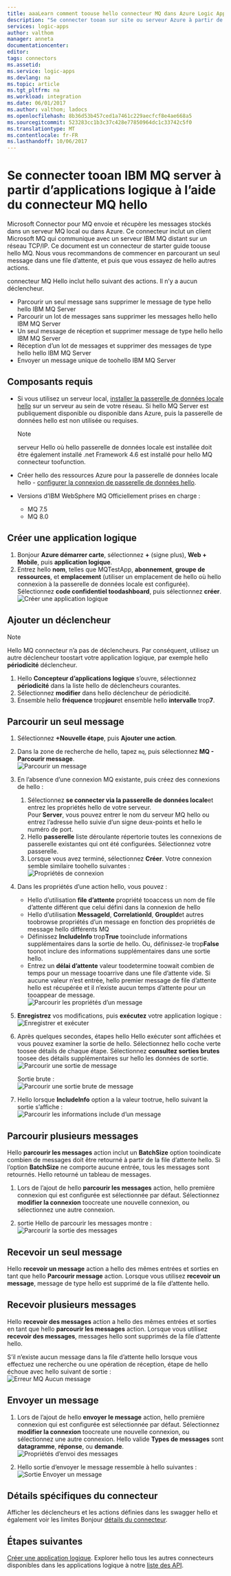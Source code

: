 ```yaml
---
title: aaaLearn comment toouse hello connecteur MQ dans Azure Logic Apps | Documents Microsoft
description: "Se connecter tooan sur site ou serveur Azure à partir de votre toobrowse de flux de travail d’application logique, recevoir et envoyer des messages tooWebSphere MQ"
services: logic-apps
author: valthom
manager: anneta
documentationcenter: 
editor: 
tags: connectors
ms.assetid: 
ms.service: logic-apps
ms.devlang: na
ms.topic: article
ms.tgt_pltfrm: na
ms.workload: integration
ms.date: 06/01/2017
ms.author: valthom; ladocs
ms.openlocfilehash: 8b36d53b457ced1a7461c229aecfcf8e4ae668a5
ms.sourcegitcommit: 523283cc1b3c37c428e77850964dc1c33742c5f0
ms.translationtype: MT
ms.contentlocale: fr-FR
ms.lasthandoff: 10/06/2017
---
```

# <a name="connect-tooan-ibm-mq-server-from-logic-apps-using-hello-mq-connector"></a>Se connecter tooan IBM MQ server à partir d’applications logique à l’aide du connecteur MQ hello 

Microsoft Connector pour MQ envoie et récupère les messages stockés dans un serveur MQ local ou dans Azure. Ce connecteur inclut un client Microsoft MQ qui communique avec un serveur IBM MQ distant sur un réseau TCP/IP. Ce document est un connecteur de starter guide toouse hello MQ. Nous vous recommandons de commencer en parcourant un seul message dans une file d’attente, et puis que vous essayez de hello autres actions.    

connecteur MQ Hello inclut hello suivant des actions. Il n’y a aucun déclencheur.

-   Parcourir un seul message sans supprimer le message de type hello hello IBM MQ Server
-   Parcourir un lot de messages sans supprimer les messages hello hello IBM MQ Server
-   Un seul message de réception et supprimer message de type hello hello IBM MQ Server
-   Réception d’un lot de messages et supprimer des messages de type hello hello IBM MQ Server
-   Envoyer un message unique de toohello IBM MQ Server 

## <a name="prerequisites"></a>Composants requis

* Si vous utilisez un serveur local, [installer la passerelle de données locale hello](../logic-apps/logic-apps-gateway-install.md) sur un serveur au sein de votre réseau. Si hello MQ Server est publiquement disponible ou disponible dans Azure, puis la passerelle de données hello est non utilisée ou requises.

    > [!NOTE]
    > serveur Hello où hello passerelle de données locale est installée doit être également installé .net Framework 4.6 est installé pour hello MQ connecteur toofunction.

* Créer hello des ressources Azure pour la passerelle de données locale hello - [configurer la connexion de passerelle de données hello](../logic-apps/logic-apps-gateway-connection.md).

* Versions d’IBM WebSphere MQ Officiellement prises en charge :
   * MQ 7.5
   * MQ 8.0

## <a name="create-a-logic-app"></a>Créer une application logique

1. Bonjour **Azure démarrer carte**, sélectionnez  **+**  (signe plus), **Web + Mobile**, puis **application logique**. 
2. Entrez hello **nom**, telles que MQTestApp, **abonnement**, **groupe de ressources**, et **emplacement** (utiliser un emplacement de hello où hello connexion à la passerelle de données locale est configurée). Sélectionnez **code confidentiel toodashboard**, puis sélectionnez **créer**.  
![Créer une application logique](media/connectors-create-api-mq/Create_Logic_App.png)

## <a name="add-a-trigger"></a>Ajouter un déclencheur

> [!NOTE]
> Hello MQ connecteur n’a pas de déclencheurs. Par conséquent, utilisez un autre déclencheur toostart votre application logique, par exemple hello **périodicité** déclencheur. 

1. Hello **Concepteur d’applications logique** s’ouvre, sélectionnez **périodicité** dans la liste hello de déclencheurs courantes.
2. Sélectionnez **modifier** dans hello déclencheur de périodicité. 
3. Ensemble hello **fréquence** trop**jour**et ensemble hello **intervalle** trop**7**. 

## <a name="browse-a-single-message"></a>Parcourir un seul message
1. Sélectionnez **+Nouvelle étape**, puis **Ajouter une action**.
2. Dans la zone de recherche de hello, tapez `mq`, puis sélectionnez **MQ - Parcourir message**.  
![Parcourir un message](media/connectors-create-api-mq/Browse_message.png)

3. En l’absence d’une connexion MQ existante, puis créez des connexions de hello :  

    1. Sélectionnez **se connecter via la passerelle de données locale**et entrez les propriétés hello de votre serveur.  
    Pour **Server**, vous pouvez entrer le nom du serveur MQ hello ou entrez l’adresse hello suivie d’un signe deux-points et hello le numéro de port. 
    2. Hello **passerelle** liste déroulante répertorie toutes les connexions de passerelle existantes qui ont été configurées. Sélectionnez votre passerelle.
    3. Lorsque vous avez terminé, sélectionnez **Créer**. Votre connexion semble similaire toohello suivantes :   
    ![Propriétés de connexion](media/connectors-create-api-mq/Connection_Properties.png)

4. Dans les propriétés d’une action hello, vous pouvez :  

    * Hello d’utilisation **file d’attente** propriété tooaccess un nom de file d’attente différent que celui défini dans la connexion de hello
    * Hello d’utilisation **MessageId**, **CorrelationId**, **GroupId**et autres toobrowse propriétés d’un message en fonction des propriétés de message hello différents MQ
    * Définissez **IncludeInfo** trop**True** tooinclude informations supplémentaires dans la sortie de hello. Ou, définissez-le trop**False** toonot inclure des informations supplémentaires dans une sortie hello.
    * Entrez un **délai d’attente** valeur toodetermine toowait combien de temps pour un message tooarrive dans une file d’attente vide. Si aucune valeur n’est entrée, hello premier message de file d’attente hello est récupérée et il n’existe aucun temps d’attente pour un tooappear de message.  
    ![Parcourir les propriétés d’un message](media/connectors-create-api-mq/Browse_message_Props.png)

5. **Enregistrez** vos modifications, puis **exécutez** votre application logique :  
![Enregistrer et exécuter](media/connectors-create-api-mq/Save_Run.png)

6. Après quelques secondes, étapes hello Hello exécuter sont affichées et vous pouvez examiner la sortie de hello. Sélectionnez hello coche verte toosee détails de chaque étape. Sélectionnez **consultez sorties brutes** toosee des détails supplémentaires sur hello les données de sortie.  
![Parcourir une sortie de message](media/connectors-create-api-mq/Browse_message_output.png)  

    Sortie brute :  
    ![Parcourir une sortie brute de message](media/connectors-create-api-mq/Browse_message_raw_output.png)

7. Hello lorsque **IncludeInfo** option a la valeur tootrue, hello suivant la sortie s’affiche :  
![Parcourir les informations include d’un message](media/connectors-create-api-mq/Browse_message_Include_Info.png)

## <a name="browse-multiple-messages"></a>Parcourir plusieurs messages
Hello **parcourir les messages** action inclut un **BatchSize** option tooindicate combien de messages doit être retourné à partir de la file d’attente hello.  Si l’option **BatchSize** ne comporte aucune entrée, tous les messages sont retournés. Hello retourné un tableau de messages.

1. Lors de l’ajout de hello **parcourir les messages** action, hello première connexion qui est configurée est sélectionnée par défaut. Sélectionnez **modifier la connexion** toocreate une nouvelle connexion, ou sélectionnez une autre connexion.

2. sortie Hello de parcourir les messages montre :  
![Parcourir la sortie des messages](media/connectors-create-api-mq/Browse_messages_output.png)

## <a name="receive-a-single-message"></a>Recevoir un seul message
Hello **recevoir un message** action a hello des mêmes entrées et sorties en tant que hello **Parcourir message** action. Lorsque vous utilisez **recevoir un message**, message de type hello est supprimé de la file d’attente hello.

## <a name="receive-multiple-messages"></a>Recevoir plusieurs messages
Hello **recevoir des messages** action a hello des mêmes entrées et sorties en tant que hello **parcourir les messages** action. Lorsque vous utilisez **recevoir des messages**, messages hello sont supprimés de la file d’attente hello.

S’il n’existe aucun message dans la file d’attente hello lorsque vous effectuez une recherche ou une opération de réception, étape de hello échoue avec hello suivant de sortie :  
![Erreur MQ Aucun message](media/connectors-create-api-mq/MQ_No_Msg_Error.png)

## <a name="send-a-message"></a>Envoyer un message
1. Lors de l’ajout de hello **envoyer le message** action, hello première connexion qui est configurée est sélectionnée par défaut. Sélectionnez **modifier la connexion** toocreate une nouvelle connexion, ou sélectionnez une autre connexion. Hello valide **Types de messages** sont **datagramme**, **réponse**, ou **demande**.  
![Propriétés d’envoi des messages](media/connectors-create-api-mq/Send_Msg_Props.png)

2. Hello sortie d’envoyer le message ressemble à hello suivantes :  
![Sortie Envoyer un message](media/connectors-create-api-mq/Send_Msg_Output.png)

## <a name="connector-specific-details"></a>Détails spécifiques du connecteur

Afficher les déclencheurs et les actions définies dans les swagger hello et également voir les limites Bonjour [détails du connecteur](/connectors/mq/).

## <a name="next-steps"></a>Étapes suivantes
[Créer une application logique](../logic-apps/logic-apps-create-a-logic-app.md). Explorer hello tous les autres connecteurs disponibles dans les applications logique à notre [liste des API](apis-list.md).
